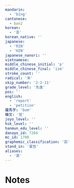 ```yaml
---
mandarin:
  - 'bǐng'
cantonese:
  - ban2
korean:
  - '품'
korean_native: ''
japanese:
  - 'RIN'
  - 'HIN'
japanese_nanori: ''
vietnamese:
middle_chinese_initial: 'p'
middle_chinese_final: 'iɪm'
stroke_count: ''
radical: '禾'
skip_number: '2-2-11'
grade_level: '先進'
pos: ''
english:
  - 'report'
  - 'petition'
羅馬字: 'bum'
韓文: '붐'
joyo_level: ''
hsk_level: ''
hanmun_edu_level: ''
danayo_id: 7284
mc_id: 1700
graphemic_classification: '㐭'
stand_in: '稟告'
aliases:
  - '禀'
---
```


# Notes
